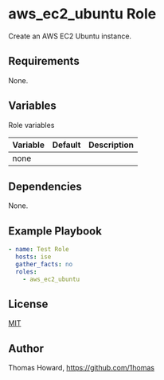 # aws_ec2_ubuntu Role

Create an AWS EC2 Ubuntu instance.

## Requirements

None.

## Variables

Role variables

| Variable | Default | Description |
| -------- | ------- | ----------- |
| none     |         |             |

## Dependencies

None.

## Example Playbook

```yaml
- name: Test Role
  hosts: ise
  gather_facts: no
  roles:
    - aws_ec2_ubuntu
```

## License

[MIT](https://mit-license.org/)

## Author

Thomas Howard, <https://github.com/1homas>

